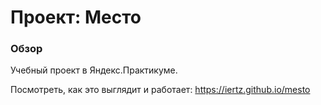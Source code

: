 # Проект: Место

### Обзор

Учебный проект в Яндекс.Практикуме. 

Посмотреть, как это выглядит и работает: https://iertz.github.io/mesto
